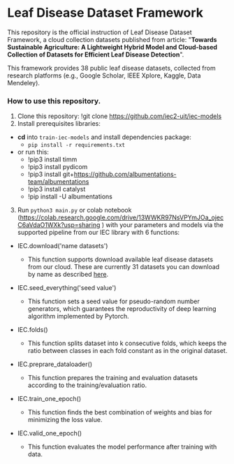 # Leaf Disease Dataset Framework
This repository is the official instruction of Leaf Disease Dataset Framework, a cloud collection datasets published from article: "**Towards Sustainable Agriculture: A Lightweight Hybrid Model and Cloud-based Collection of Datasets for Efficient Leaf Disease Detection**".

This framework provides 38 public leaf disease datasets, collected from research platforms (e.g., Google Scholar, IEEE Xplore, Kaggle, Data Mendeley).
### How to use this repository.
1. Clone this repository: !git clone https://github.com/iec2-uit/iec-models
2. Install prerequisites libraries: 
* **cd** into `train-iec-models` and install dependencies package: 
  * `pip install -r requirements.txt`   
* or run this: 
  * !pip3 install timm
  * !pip3 install pydicom
  * !pip3 install git+https://github.com/albumentations-team/albumentations
  * !pip3 install catalyst
  * !pip install -U albumentations

3. Run `python3 main.py` or colab notebook (https://colab.research.google.com/drive/13WWKR97NsVPYmJOa_ojecC6aVdaO1WXk?usp=sharing
) with your parameters and models via the supported pipeline from our IEC library with 6 functions:

* IEC.download('name datasets')

  * This function supports download available leaf disease datasets from our cloud.
These are currently 31 datasets you can download by name as described [here](https://github.com/iec2-uit/iec-models/releases/tag/List_of_Dataset_names_v1.0).

* IEC.seed_everything('seed value')

  * This function sets a seed value for pseudo-random number generators, which guarantees the reproductivity of deep learning algorithm implemented by Pytorch.

* IEC.folds()

  * This function splits dataset into k consecutive folds, which keeps the ratio between classes in each fold constant as in the original dataset.

* IEC.preprare_dataloader()

  * This function prepares the training and evaluation datasets according to the training/evaluation ratio.

* IEC.train_one_epoch()
  * This function finds the best combination of weights and bias for minimizing the loss value.
* IEC.valid_one_epoch()
  * This function evaluates the model performance after training with data.




